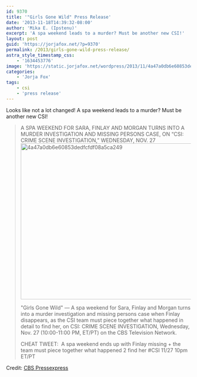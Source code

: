 ```yaml
---
id: 9370
title: '"Girls Gone Wild" Press Release'
date: '2013-11-18T14:39:32-08:00'
author: 'Mika E. (Ipstenu)'
excerpt: 'A spa weekend leads to a murder? Must be another new CSI!'
layout: post
guid: 'https://jorjafox.net/?p=9370'
permalink: /2013/girls-gone-wild-press-release/
astra_style_timestamp_css:
    - '1634453776'
image: 'https://static.jorjafox.net/wordpress/2013/11/4a47a0db6e60853dedfcfdf08a5ca2491.png'
categories:
    - 'Jorja Fox'
tags:
    - csi
    - 'press release'
---
```


Looks like not a lot changed! A spa weekend leads to a murder? Must be another new CSI!
<blockquote>A SPA WEEKEND FOR SARA, FINLAY AND MORGAN TURNS INTO A MURDER INVESTIGATION AND MISSING PERSONS CASE, ON “CSI: CRIME SCENE INVESTIGATION,” WEDNESDAY, NOV. 27

<img class="aligncenter size-full wp-image-9371" alt="4a47a0db6e60853dedfcfdf08a5ca249" src="//static.jorjafox.net/wordpress/2013/11/4a47a0db6e60853dedfcfdf08a5ca2491.png" width="650" height="425" />

"Girls Gone Wild" — A spa weekend for Sara, Finlay and Morgan turns into a murder investigation and missing persons case when Finlay disappears, as the CSI team must piece together what happened in detail to find her, on CSI: CRIME SCENE INVESTIGATION, Wednesday, Nov. 27 (10:00-11:00 PM, ET/PT) on the CBS Television Network.

CHEAT TWEET:  A spa weekend ends up with Finlay missing + the team must piece together what happened 2 find her #CSI 11/27 10pm ET/PT</blockquote>
Credit: <a href="http://www.cbspressexpress.com/cbs-entertainment/releases/view?id=37347">CBS Pressexpress</a>
